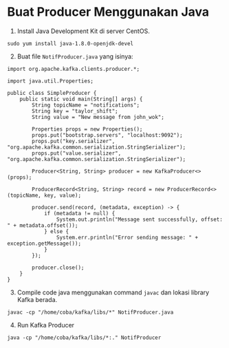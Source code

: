 # Buat Producer Menggunakan Java

1. Install Java Development Kit di server CentOS.

```
sudo yum install java-1.8.0-openjdk-devel
```

2. Buat file `NotifProducer.java` yang isinya:

```
import org.apache.kafka.clients.producer.*;

import java.util.Properties;

public class SimpleProducer {
    public static void main(String[] args) {
        String topicName = "notifications";
        String key = "taylor_shift";
        String value = "New message from john_wok";

        Properties props = new Properties();
        props.put("bootstrap.servers", "localhost:9092");
        props.put("key.serializer", "org.apache.kafka.common.serialization.StringSerializer");
        props.put("value.serializer", "org.apache.kafka.common.serialization.StringSerializer");

        Producer<String, String> producer = new KafkaProducer<>(props);

        ProducerRecord<String, String> record = new ProducerRecord<>(topicName, key, value);

        producer.send(record, (metadata, exception) -> {
            if (metadata != null) {
                System.out.println("Message sent successfully, offset: " + metadata.offset());
            } else {
                System.err.println("Error sending message: " + exception.getMessage());
            }
        });

        producer.close();
    }
}
```

3. Compile code java menggunakan command `javac` dan lokasi library Kafka berada. 

```
javac -cp "/home/coba/kafka/libs/*" NotifProducer.java
```

4. Run Kafka Producer

```
java -cp "/home/coba/kafka/libs/*:." NotifProducer
```
